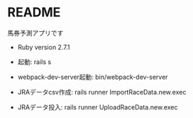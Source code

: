 # README

馬券予測アプリです

* Ruby version 2.7.1

* 起動: rails s

* webpack-dev-server起動: bin/webpack-dev-server

* JRAデータcsv作成: rails runner ImportRaceData.new.exec

* JRAデータ投入: rails runner UploadRaceData.new.exec
